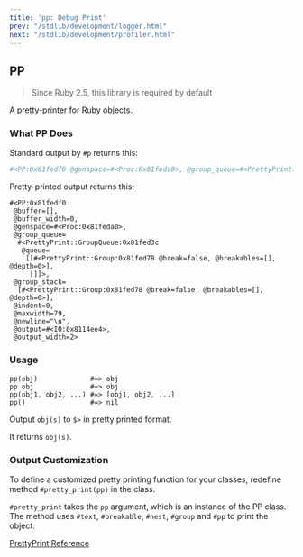 ```yaml
---
title: 'pp: Debug Print'
prev: "/stdlib/development/logger.html"
next: "/stdlib/development/profiler.html"
---
```


## PP[](#pp)

> Since Ruby 2.5, this library is required by default

A pretty-printer for Ruby objects.

### What PP Does[](#what-pp-does)

Standard output by `#p` returns this:


```ruby
#<PP:0x81fedf0 @genspace=#<Proc:0x81feda0>, @group_queue=#<PrettyPrint::GroupQueue:0x81fed3c @queue=[[#<PrettyPrint::Group:0x81fed78 @breakables=[], @depth=0, @break=false>], []]>, @buffer=[], @newline="\n", @group_stack=[#<PrettyPrint::Group:0x81fed78 @breakables=[], @depth=0, @break=false>], @buffer_width=0, @indent=0, @maxwidth=79, @output_width=2, @output=#<IO:0x8114ee4>>
```

Pretty-printed output returns this:


```
#<PP:0x81fedf0
 @buffer=[],
 @buffer_width=0,
 @genspace=#<Proc:0x81feda0>,
 @group_queue=
  #<PrettyPrint::GroupQueue:0x81fed3c
   @queue=
    [[#<PrettyPrint::Group:0x81fed78 @break=false, @breakables=[], @depth=0>],
     []]>,
 @group_stack=
  [#<PrettyPrint::Group:0x81fed78 @break=false, @breakables=[], @depth=0>],
 @indent=0,
 @maxwidth=79,
 @newline="\n",
 @output=#<IO:0x8114ee4>,
 @output_width=2>
```

### Usage[](#usage)


```
pp(obj)             #=> obj
pp obj              #=> obj
pp(obj1, obj2, ...) #=> [obj1, obj2, ...]
pp()                #=> nil
```

Output `obj(s)` to `$>` in pretty printed format.

It returns `obj(s)`.

### Output Customization[](#output-customization)

To define a customized pretty printing function for your classes,
redefine method `#pretty_print(pp)` in the class.

`#pretty_print` takes the `pp` argument, which is an instance of the PP
class. The method uses `#text`, `#breakable`, `#nest`, `#group` and
`#pp` to print the object.



<a
href='https://ruby-doc.org/stdlib-2.5.0/libdoc/prettyprint/rdoc/PrettyPrint.html'
class='ruby-doc remote' target='_blank'>PrettyPrint Reference</a>

